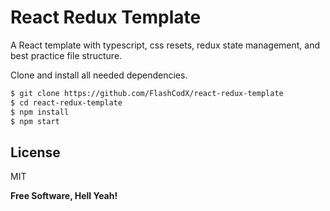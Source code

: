 # React Redux Template

A React template with typescript, css resets, redux state management, and best practice file structure.

Clone and install all needed dependencies.

```sh
$ git clone https://github.com/FlashCodX/react-redux-template
$ cd react-redux-template
$ npm install
$ npm start
```

## License

MIT

**Free Software, Hell Yeah!**

[react]: https://reactjs.org/
